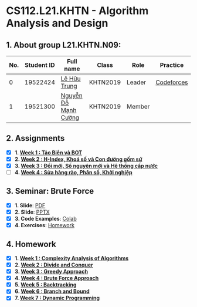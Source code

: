 # CS112.L21.KHTN - Algorithm Analysis and Design

## 1. About group L21.KHTN.N09:

| No. | Student ID | Full name | Class | Role | Practice |
| --- | --- | --- | --- | --- | --- |
| 0 | 19522424 | [Lê Hữu Trung](https://github.com/lehuutrung1412) | KHTN2019 | Leader | [Codeforces](https://codeforces.com/profile/UIT19522424) |
| 1 | 19521300 | [Nguyễn Đỗ Mạnh Cường](https://github.com/cuongnguyen1402) | KHTN2019 | Member | |

## 2. Assignments

- [x] **1. [Week 1 : Tảo Biển và BOT](https://github.com/lehuutrung1412/CS112.L21.KHTN/tree/main/Assignments/Week_1)**
- [x] **2. [Week 2 : H-Index, Khoá số và Con đường gốm sứ](https://github.com/lehuutrung1412/CS112.L21.KHTN/tree/main/Assignments/Week_2)**
- [x] **3. [Week 3 : Đổi mới, Số nguyên mới và Hệ thống cấp nước](https://github.com/lehuutrung1412/CS112.L21.KHTN/tree/main/Assignments/Week_3)**
- [ ] **4. [Week 4 : Sửa hàng rào, Phân số, Khởi nghiệp](https://github.com/lehuutrung1412/CS112.L21.KHTN/tree/main/Assignments/Week_4)**

## 3. Seminar: Brute Force

- [x] **1. Slide**: [PDF](https://github.com/lehuutrung1412/CS112.L21.KHTN/blob/main/Seminar/CS112.L21.KHTN.N09_BruteForce.pdf)
- [x] **2. Slide**: [PPTX](https://github.com/lehuutrung1412/CS112.L21.KHTN/blob/main/Seminar/CS112.L21.KHTN.N09_BruteForce.pptx)
- [x] **3. Code Examples**: [Colab](https://github.com/lehuutrung1412/CS112.L21.KHTN/blob/main/Seminar/Brute_Force_Examples.ipynb)
- [x] **4. Exercises**: [Homework](https://www.hackerrank.com/brute-force-homework-l21-khtn-n09)

## 4. Homework

- [x] **1. [Week 1 : Complexity Analysis of Algorithms](https://github.com/lehuutrung1412/CS112.L21.KHTN/tree/main/Homework/Week_1)**
- [x] **2. [Week 2 : Divide and Conquer](https://github.com/lehuutrung1412/CS112.L21.KHTN/tree/main/Homework/Week_2)**
- [x] **3. [Week 3 : Greedy Approach](https://drive.google.com/drive/u/1/folders/1IT9hTV7PeHPE7GcwvOms5vi_gS2W1dON)**
- [x] **4. [Week 4 : Brute Force Approach](https://github.com/lehuutrung1412/CS112.L21.KHTN/tree/main/Homework/Week_3)**
- [x] **5. [Week 5 : Backtracking](https://github.com/lehuutrung1412/CS112.L21.KHTN/tree/main/Homework/Week_4)**
- [x] **6. [Week 6 : Branch and Bound](https://github.com/lehuutrung1412/CS112.L21.KHTN/tree/main/Homework/Week_5)**
- [x] **7. [Week 7 : Dynamic Programming](https://github.com/lehuutrung1412/CS112.L21.KHTN/tree/main/Homework/Week_6)**